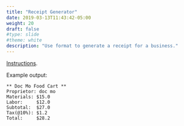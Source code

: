 ```yaml
---
title: "Receipt Generator"
date: 2019-03-13T11:43:42-05:00
weight: 20
draft: false
#type: slide
#theme: white
description: "Use format to generate a receipt for a business."
---
```


[Instructions](https://docs.google.com/document/d/1i7k8kzOZYQ1msZ2NhyoSQY4cgaP6hwSxaclHynf0GmA/edit?usp=sharing).

Example output:

    ** Doc Mo Food Cart **
    Proprietor: doc mo
    Materials: $15.0
    Labor:     $12.0
    Subtotal:  $27.0
    Tax(@10%): $1.2
    Total:     $28.2
